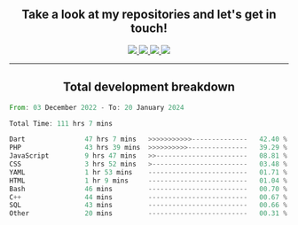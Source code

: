 <h2 align="center">
  Take a look at my repositories and let's get in touch!
</h2>
<p align="center">
  <a href="https://www.instagram.com/rayhanarkan?igsh=MXM3dHhmMTZ3ZWVsaA==">
    <img src="https://img.icons8.com/material-outlined/30/689d6a/instagram.png"/>
  </a>
  <a href="https://www.linkedin.com/in/rayhanarkan/">
    <img src="https://img.icons8.com/material-outlined/30/689d6a/linkedin.png"/>
  </a>
  <a href="">
    <img src="https://img.icons8.com/material-outlined/30/689d6a/geography.png"/>
  </a>
  <a href="mailto:rayhanarkan30@gmail.com">
    <img src="https://img.icons8.com/material-outlined/30/689d6a/email.png"/>
  </a>
</p>

---

<h2 align="center">Total development breakdown</h2>

<p align="center">
<!--START_SECTION:waka-->

```rust
From: 03 December 2022 - To: 20 January 2024

Total Time: 111 hrs 7 mins

Dart               47 hrs 7 mins   >>>>>>>>>>>--------------   42.40 %
PHP                43 hrs 39 mins  >>>>>>>>>>---------------   39.29 %
JavaScript         9 hrs 47 mins   >>-----------------------   08.81 %
CSS                3 hrs 52 mins   >------------------------   03.48 %
YAML               1 hr 53 mins    -------------------------   01.71 %
HTML               1 hr 9 mins     -------------------------   01.04 %
Bash               46 mins         -------------------------   00.70 %
C++                44 mins         -------------------------   00.67 %
SQL                43 mins         -------------------------   00.66 %
Other              20 mins         -------------------------   00.31 %
```

<!--END_SECTION:waka-->
</p>
